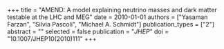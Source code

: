 +++
title = "AMEND: A model explaining neutrino masses and dark matter testable at the LHC and MEG"
date = 2010-01-01
authors = ["Yasaman Farzan", "Silvia Pascoli", "Michael A. Schmidt"]
publication_types = ["2"]
abstract = ""
selected = false
publication = "*JHEP*"
doi = "10.1007/JHEP10(2010)111"
+++


